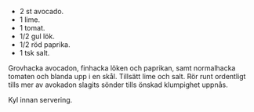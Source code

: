 * 2 st avocado.
* 1 lime.
* 1 tomat.
* 1/2 gul lök.
* 1/2 röd paprika.
* 1 tsk salt.

Grovhacka avocadon, finhacka löken och paprikan, samt normalhacka tomaten och blanda upp i en skål. 
Tillsätt lime och salt. Rör runt ordentligt tills mer av avokadon slagits sönder tills önskad klumpighet uppnås. 

Kyl innan servering.

